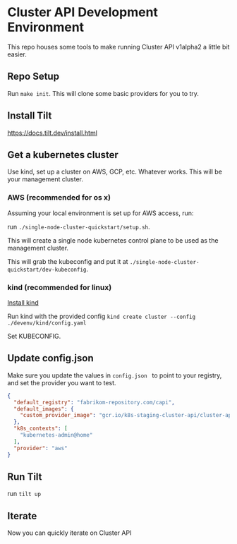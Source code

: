 # Cluster API Development Environment

This repo houses some tools to make running Cluster API v1alpha2 a little bit easier.

## Repo Setup

Run `make init`. This will clone some basic providers for you to try.

## Install Tilt

https://docs.tilt.dev/install.html

## Get a kubernetes cluster

Use kind, set up a cluster on AWS, GCP, etc. Whatever works. This will be your management cluster.

### AWS (recommended for os x)

Assuming your local environment is set up for AWS access, run:

run `./single-node-cluster-quickstart/setup.sh`.

This will create a single node kubernetes control plane to be used as the management cluster.

This will grab the kubeconfig and put it at `./single-node-cluster-quickstart/dev-kubeconfig`.
 
### kind (recommended for linux)

[Install kind](https://github.com/kubernetes-sigs/kind#please-see-our-documentation-for-more-in-depth-installation-etc)

Run kind with the provided config `kind create cluster --config ./devenv/kind/config.yaml`

Set KUBECONFIG.

## Update config.json 

Make sure you update the values in `config.json ` to point to your registry,
and set the provider you want to test.

```json
{
  "default_registry": "fabrikom-repository.com/capi",
  "default_images": {
    "custom_provider_image": "gcr.io/k8s-staging-cluster-api/cluster-api-controller"
  },
  "k8s_contexts": [
    "kubernetes-admin@home"
  ],
  "provider": "aws"
}
```

## Run Tilt

run `tilt up`

## Iterate

Now you can quickly iterate on Cluster API

